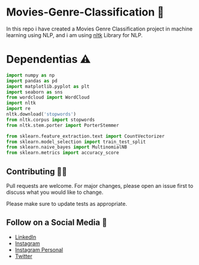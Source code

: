 # Movies-Genre-Classification :notebook:
In this repo i have created a Movies Genre Classification project in machine learning using NLP, and i am using [nltk](https://pypi.org/project/nltk/) Library for NLP.

# Dependentias :warning:
```python
import numpy as np
import pandas as pd
import matplotlib.pyplot as plt
import seaborn as sns
from wordcloud import WordCloud
import nltk
import re
nltk.download('stopwords')
from nltk.corpus import stopwords
from nltk.stem.porter import PorterStemmer

from sklearn.feature_extraction.text import CountVectorizer
from sklearn.model_selection import train_test_split
from sklearn.naive_bayes import MultinomialNB
from sklearn.metrics import accuracy_score
```

## Contributing :man_technologist:
Pull requests are welcome. For major changes, please open an issue first to discuss what you would like to change.

Please make sure to update tests as appropriate.

## Follow on a Social Media :busts_in_silhouette:
- [LinkedIn](https://bit.ly/2Ky3ho6)
- [Instagram](https://bit.ly/3b9Qeo4)
- [Instagram Personal](https://bit.ly/32SXHV0)
- [Twitter](https://bit.ly/3dbLJLC)
